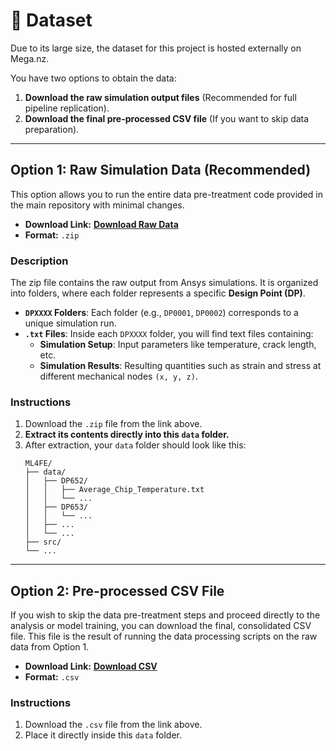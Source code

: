 
# 📁 Dataset

Due to its large size, the dataset for this project is hosted externally on Mega.nz.

You have two options to obtain the data:

1.  **Download the raw simulation output files** (Recommended for full pipeline replication).
2.  **Download the final pre-processed CSV file** (If you want to skip data preparation).

---

## Option 1: Raw Simulation Data (Recommended)

This option allows you to run the entire data pre-treatment code provided in the main repository with minimal changes.

* **Download Link:** **[Download Raw Data](https://mega.nz/file/JiwC2LoY#HmmE5NFRLb0uE4Eg8hBwdO-6M-cUp_C4kfZuvSXsYUo)**
* **Format:** `.zip`

### Description
The zip file contains the raw output from Ansys simulations. It is organized into folders, where each folder represents a specific **Design Point (DP)**.

* **`DPXXXX` Folders**: Each folder (e.g., `DP0001`, `DP0002`) corresponds to a unique simulation run.
* **`.txt` Files**: Inside each `DPXXXX` folder, you will find text files containing:
    * **Simulation Setup**: Input parameters like temperature, crack length, etc.
    * **Simulation Results**: Resulting quantities such as strain and stress at different mechanical nodes `(x, y, z)`.

### Instructions
1.  Download the `.zip` file from the link above.
2.  **Extract its contents directly into this `data` folder.**
3.  After extraction, your `data` folder should look like this:
    ```
    ML4FE/
    ├── data/
    │   ├── DP652/
    │   │   ├── Average_Chip_Temperature.txt
    │   │   └── ...
    │   ├── DP653/
    │   │   └── ...
    │   ├── ...
    │   └── ...
    ├── src/
    └── ...
    ```

---

## Option 2: Pre-processed CSV File

If you wish to skip the data pre-treatment steps and proceed directly to the analysis or model training, you can download the final, consolidated CSV file. This file is the result of running the data processing scripts on the raw data from Option 1.

* **Download Link:** **[Download CSV](https://mega.nz/file/J3ggFYKb#PBUWL1wu7qf8NVUnFFFTf1qmntSJc5dyM91RkxOkuR8)**
* **Format:** `.csv`

### Instructions
1.  Download the `.csv` file from the link above.
2.  Place it directly inside this `data` folder.




